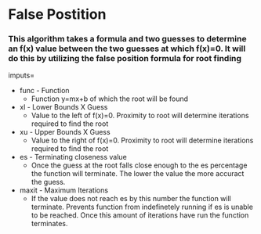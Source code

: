 # False Postition
### This algorithm takes a formula and two guesses to determine an f(x) value between the two guesses at which f(x)=0. It will do this by utilizing the false position formula for root finding
imputs=
* func - Function
  + Function y=mx+b of which the root will be found
* xl - Lower Bounds X Guess
  + Value to the left of f(x)=0. Proximity to root will determine iterations required to find the root
* xu - Upper Bounds X Guess
  + Value to the right of f(x)=0. Proximity to root will determine iterations required to find the root
* es - Terminating closeness value
  + Once the guess at the root falls close enough to the es percentage the function will terminate. The lower the value the more accuract the guess.
* maxit - Maximum Iterations
  + If the value does not reach es by this number the function will terminate. Prevents function from indefinetely running if es is unable to be reached. Once this amount of iterations have run the function terminates. 
